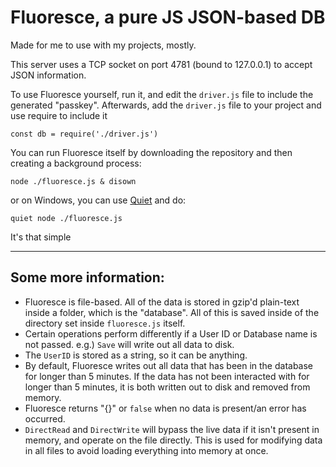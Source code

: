 # Fluoresce, a pure JS JSON-based DB
Made for me to use with my projects, mostly.

This server uses a TCP socket on port 4781 (bound to 127.0.0.1) to accept JSON information.


To use Fluoresce yourself, run it, and edit the `driver.js` file to include the generated "passkey". Afterwards, add the `driver.js` file to your project and use require to include it

`const db = require('./driver.js')`


You can run Fluoresce itself by downloading the repository and then creating a background process:

`node ./fluoresce.js & disown`

or on Windows, you can use [Quiet](http://www.joeware.net/freetools/tools/quiet/index.htm) and do:

`quiet node ./fluoresce.js`


It's that simple

---

## Some more information:
- Fluoresce is file-based. All of the data is stored in gzip'd plain-text inside a folder, which is the "database". All of this is saved inside of the directory set inside `fluoresce.js` itself.
- Certain operations perform differently if a User ID or Database name is not passed. e.g.) `Save` will write out all data to disk.
- The `UserID` is stored as a string, so it can be anything.
- By default, Fluoresce writes out all data that has been in the database for longer than 5 minutes. If the data has not been interacted with for longer than 5 minutes, it is both written out to disk and removed from memory.
- Fluoresce returns "{}" or `false` when no data is present/an error has occurred.
- `DirectRead` and `DirectWrite` will bypass the live data if it isn't present in memory, and operate on the file directly. This is used for modifying data in all files to avoid loading everything into memory at once.
